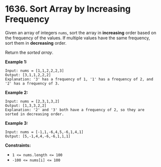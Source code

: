 # 1636. Sort Array by Increasing Frequency

Given an array of integers `nums`, sort the array in **increasing**
order based on the frequency of the values. If multiple values have the
same frequency, sort them in **decreasing** order.

Return the *sorted array*.

**Example 1:**

    Input: nums = [1,1,2,2,2,3]
    Output: [3,1,1,2,2,2]
    Explanation: '3' has a frequency of 1, '1' has a frequency of 2, and '2' has a frequency of 3.

**Example 2:**

    Input: nums = [2,3,1,3,2]
    Output: [1,3,3,2,2]
    Explanation: '2' and '3' both have a frequency of 2, so they are sorted in decreasing order.

**Example 3:**

    Input: nums = [-1,1,-6,4,5,-6,1,4,1]
    Output: [5,-1,4,4,-6,-6,1,1,1]

**Constraints:**

- `1 <= nums.length <= 100`
- `-100 <= nums[i] <= 100`
